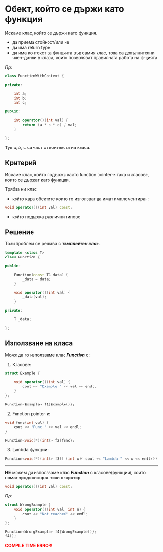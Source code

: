 # Обект, който се държи като функция

Искаме клас, който се държи като функция. 
- да приема стойност/или не
- да има return type
- да има контекст за фунцкита във самия клас, това са допълнителни член-данни в класа, които позволяват правилната работа на ф-цията

*Пр:*

```c++
class FunctionWithContext {

private:

    int a;
    int b;
    int c;

public:

    int operator()(int val) {
        return (a * b * c) / val;
    }

};
```

Тук *a*, *b*, *c* са част от контекста на класа.

## Критерий 

Искаме клас, който подържа както function pointer-и така и класове, които се държат като функции.

Трябва ни клас
- който кара обектите които го използват да имат имплементиран:
 
```c++
void operator()(int val) const;
```
- който подържа различни типове

## Решение

Този проблем се решава с ___темплейтен клас___.

```c++
template <class T>
class Function {

public:

    Function(const T& data) {
        _data = data;
    }

    void operator()(int val) {
        _data(val);
    }

private:

    T _data;

};
```

## Използване на класа

Може да го използваме клас ___Function___ с:

1. Класове:

```c++
struct Example {

    void operator()(int val) {
        cout << "Example " << val << endl;
    }
};
```

```c++
Function<Example> f1{Example()};
```

2. Function pointer-и:

```c++
void func(int val) {
    cout << "Func " << val << endl;
}
```

```c++
Function<void(*)(int)> f2{func};
```

3. Lambda функции:

```c++
Function<void(*)(int)> f3{[](int x){ cout << "Lambda " << x << endl;}};
```

<hr>

__НЕ__ можем да използваме клас ___Function___ с класове(функции), които нямат предефиниран този оператор:

```c++
void operator()(int val) const;
``` 

*Пр:*
```c++
struct WrongExample {
    void operator()(int val, int n) {
        cout << "Not reached" << endl;
    }
};
```

```c++
Function<WrongExample> f4{WrongExample()};
f4();
```
<span style="color: red;"><strong>COMPILE TIME ERROR!</span>